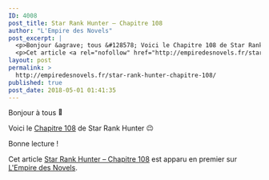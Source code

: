 ```yaml
---
ID: 4008
post_title: Star Rank Hunter – Chapitre 108
author: "L'Empire des Novels"
post_excerpt: |
  <p>Bonjour &agrave; tous &#128578; Voici le Chapitre 108 de Star Rank Hunter &#128521; Bonne lecture !</p>
  <p>Cet article <a rel="nofollow" href="http://empiredesnovels.fr/star-rank-hunter-chapitre-108/">Star Rank Hunter &ndash; Chapitre 108</a> est apparu en premier sur <a rel="nofollow" href="http://empiredesnovels.fr/">L'Empire des Novels</a>.</p>
layout: post
permalink: >
  http://empiredesnovels.fr/star-rank-hunter-chapitre-108/
published: true
post_date: 2018-05-01 01:41:35
---
```

<p>Bonjour à tous <img src="https://united-subs.dearclouds.com/wp-content/uploads/2018/04/0ea7b8a02785df100225cebfce2bff16.jpg" alt="🙂" class="wp-smiley" style="height: 1em; max-height: 1em;" /></p>
<p>Voici le <a href="http://empiredesnovels.fr/star-rank-hunter/chapitre-108/">Chapitre 108</a> de Star Rank Hunter <img src="https://s.w.org/images/core/emoji/2.4/72x72/1f609.png" alt="😉" class="wp-smiley" style="height: 1em; max-height: 1em;" /></p>
<p>Bonne lecture !</p>
<p><a class="a2a_button_facebook a2a_counter" href="https://www.addtoany.com/add_to/facebook?linkurl=http%3A%2F%2Fempiredesnovels.fr%2Fstar-rank-hunter-chapitre-108%2F&amp;linkname=Star%20Rank%20Hunter%20%E2%80%93%20Chapitre%20108" title="Facebook" rel="nofollow noopener" ></a><a class="a2a_button_twitter" href="https://www.addtoany.com/add_to/twitter?linkurl=http%3A%2F%2Fempiredesnovels.fr%2Fstar-rank-hunter-chapitre-108%2F&amp;linkname=Star%20Rank%20Hunter%20%E2%80%93%20Chapitre%20108" title="Twitter" rel="nofollow noopener" ></a><a class="a2a_button_google_plus" href="https://www.addtoany.com/add_to/google_plus?linkurl=http%3A%2F%2Fempiredesnovels.fr%2Fstar-rank-hunter-chapitre-108%2F&amp;linkname=Star%20Rank%20Hunter%20%E2%80%93%20Chapitre%20108" title="Google+" rel="nofollow noopener" ></a><a class="a2a_dd addtoany_share_save addtoany_share" href="https://www.addtoany.com/share#url=http%3A%2F%2Fempiredesnovels.fr%2Fstar-rank-hunter-chapitre-108%2F&amp;title=Star%20Rank%20Hunter%20%E2%80%93%20Chapitre%20108" data-a2a-url="http://empiredesnovels.fr/star-rank-hunter-chapitre-108/" data-a2a-title="Star Rank Hunter – Chapitre 108"></a></p><p>Cet article <a rel="nofollow" href="http://empiredesnovels.fr/star-rank-hunter-chapitre-108/">Star Rank Hunter &#8211; Chapitre 108</a> est apparu en premier sur <a rel="nofollow" href="http://empiredesnovels.fr/">L&#039;Empire des Novels</a>.</p>